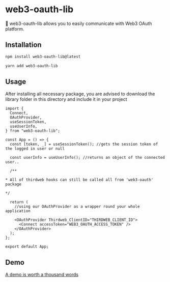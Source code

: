 # web3-oauth-lib

🎉 web3-oauth-lib allows you to easily communicate with Web3 OAuth platform.

## Installation

```bash
npm install web3-oauth-lib@latest
```

```bash
yarn add web3-oauth-lib
```

## Usage

After installing all necessary package, you are advised to download the library folder in this directory and include it in your project

```tsx
import {
  Connect,
  OAuthProvider,
  useSessionToken,
  useUserInfo,
} from "web3-oauth-lib";

const App = () => {
  const [token, _] = useSessionToken(); //gets the session token of the logged in user or null

  const userInfo = useUserInfo(); //returns an object of the connected user..

  /**

* All of thirdweb hooks can still be called all from 'web3-oauth' package

*/

  return (
    //using our OAuthProvider as a wrapper round your whole application

    <OAuthProvider Thirdweb_ClientID="THIRDWEB_CLIENT_ID">
      <Connect accessToken="WEB3_OAUTH_ACCESS_TOKEN" />
    </OAuthProvider>
  );
};

export default App;
```

## Demo

[A demo is worth a thousand words](#)
